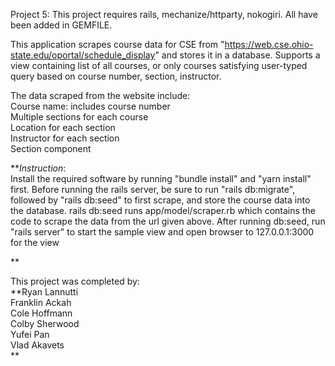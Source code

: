Project 5: 
This project requires rails, mechanize/httparty, nokogiri. All have been added in GEMFILE.

This application scrapes course data for CSE from "https://web.cse.ohio-state.edu/oportal/schedule_display" and stores it in a database. Supports a view containing list of all courses, or only courses satisfying user-typed query based on course number, section, instructor.

The data scraped from the website include:<br />
Course name: includes course number<br />
Multiple sections for each course<br />
Location for each section<br />
Instructor for each section<br />
Section component<br />

**_Instruction_:<br />
Install the required software by running "bundle install" and "yarn install" first.
Before running the rails server, be sure to run "rails db:migrate", followed by "rails db:seed" to first scrape, and store the course data into the database. rails db:seed runs app/model/scraper.rb which contains the code to scrape the data from the url given above.
After running db:seed, run "rails server" to start the sample view and open browser to 127.0.0.1:3000 for the view

** 

This project was completed by:<br />
**Ryan Lannutti<br />
Franklin Ackah<br />
Cole Hoffmann<br />
Colby Sherwood<br />
Yufei Pan<br />
Vlad Akavets<br />
**
